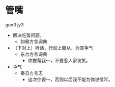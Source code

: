 





# 管嘴
gun3 jy3
+ 解决吃饭问题。
  * 如皋方言词典
+ （下对上）听话，行动上服从，为其争气
  * 东台方言词典
    - 你要帮我～，不要惹人家发笑。
+ 争气
  * 泰县方言志
    - 这次你要～，否则以后我不能为你说情吖。

